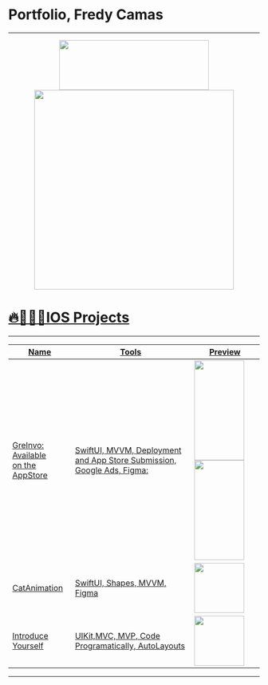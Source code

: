 # Portfolio, Fredy Camas
---
<div align="center">		
 <a href="https://"> 
 <img src="https://github.com/fcamas/Projects/assets/76220782/9d2f600e-f6e1-4ab6-8c9f-62da61bf66eb" width="300" height = "100""> 
 <img src="https://github.com/fcamas/Android/blob/main/README.md" width="400" "> 
</div>

# 🔥👨🏻‍💻IOS Projects 
---

|Name | Tools |  Preview | 
|---|---|---|
|[GreInvo: <br>Available <br>on the AppStore ](https://apps.apple.com/ng/app/greinvo/id6448755643) | SwiftUI, MVVM, Deployment and App Store Submission, Google Ads, Figma:| <img src="https://github.com/fcamas/Projects/assets/76220782/d260daf6-409b-416a-8e1e-b94eed3c5567" width="100" height="200"> <img src="https://github.com/fcamas/Projects/assets/76220782/8b97780e-901b-4daf-8938-5a558059b86b" width="100" height="200"> |
| CatAnimation | SwiftUI, Shapes, MVVM, Figma| <img src="https://github.com/fcamas/Projects/assets/76220782/ee32efbb-bbd2-4407-b607-556f53bb17a9" width="100">|
|[Introduce Yourself](https://github.com/fcamas/Introduce-Yourself)| UIKit,MVC, MVP, Code Programatically, AutoLayouts| <img src="https://github.com/fcamas/Introduce-Yourself/assets/76220782/cea7f112-a310-4492-9c8b-a0d35329e434" width="100">|
---


